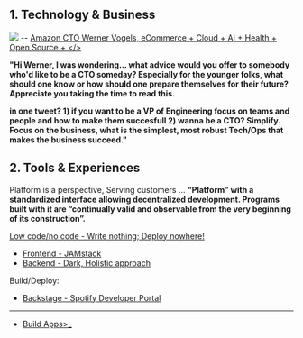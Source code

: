 ## 1. Technology & Business

![](https://github.com/ankumar/Architecture/blob/master/images/Werner.png)
-- [Amazon CTO Werner Vogels, eCommerce + Cloud + AI + Health + Open Source + </>](https://queue.acm.org/detail.cfm?id=1142065)

**"Hi Werner, I was wondering... what advice would you offer to somebody who'd like to be a CTO someday? Especially for the younger folks, what should one know or how should one prepare themselves for their future? Appreciate you taking the time to read this.**

**in one tweet? 1) if you want to be a VP of Engineering focus on teams and people and how to make them succesfull 2) wanna be a CTO? Simplify.  Focus on the business, what is the simplest, most robust Tech/Ops that makes the business succeed."**

## 2. Tools & Experiences

Platform is a perspective, Serving customers ... **"Platform” with a standardized interface allowing decentralized development. Programs built with it are “continually valid and observable from the very beginning of its construction”.**

[Low code/no code - Write nothing; Deploy nowhere!](https://twitter.com/kelseyhightower/status/961026365146320896)
* [Frontend - JAMstack](https://snipcart.com/blog/jamstack)
* [Backend - Dark, Holistic approach](https://medium.com/darklang/the-design-of-dark-59f5d38e52d2)

Build/Deploy:
* [Backstage - Spotify Developer Portal](https://labs.spotify.com/2020/04/21/how-we-use-backstage-at-spotify/)

---

* [Build Apps>_](https://github.com/ankumar/Architecture/blob/master/Patterns/Stuff.md)




